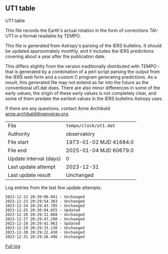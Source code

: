 
## UT1 table

UT1 table

This file records the Earth's actual rotation in the form of
corrections TAI-UT1 in a format readable by TEMPO.

This file is generated from Astropy's parsing of the IERS
bulletins. It should be updated approximately monthly, and it
includes the IERS predictions covering about a year after the
publication date.

This differs slightly from the version traditionally distributed
with TEMPO - that is generated by a combination of a perl script
parsing the output from the IERS web form and a custom C program
generating predictions. As a result, this generated file may not
extend as far into the future as the conventional ut1.dat does.
There are also minor differences in some of the early values; the
origin of these early values is not completely clear, and some of
them predate the earliest values in the IERS bulletins Astropy uses.

If there are any questions, contact Anne Archibald
<anne.archibald@nanograv.org>.

|     |     |
|:--- |:--- |
| File | `tempo/clock/ut1.dat` |
| Authority | observatory |
| File start | 1973-01-02 MJD 41684.0 |
| File end | 2025-01-04 MJD 60679.0 |
| Update interval (days) | 0 |
| Last update attempt | 2023-12-31 |
| Last update result | Unchanged |

Log entries from the last few update attempts:
```
2023-12-22 20:30:00.041 - Unchanged
2023-12-23 20:29:54.383 - Unchanged
2023-12-24 20:29:43.785 - Unchanged
2023-12-25 20:30:04.655 - Updated
2023-12-26 20:29:31.868 - Unchanged
2023-12-27 20:29:47.290 - Unchanged
2023-12-28 20:29:42.963 - Updated
2023-12-29 20:29:33.130 - Unchanged
2023-12-30 20:29:22.430 - Unchanged
2023-12-31 20:29:26.496 - Unchanged
```
[Full log](https://raw.githubusercontent.com/ipta/pulsar-clock-corrections/main/log/tempo/clock/ut1.dat.log)
